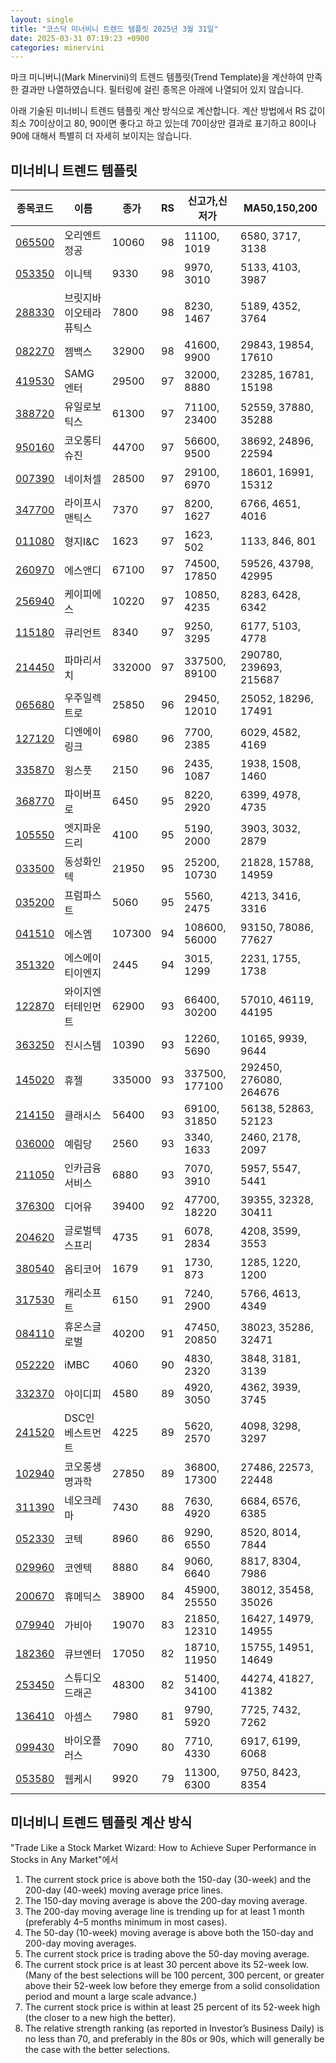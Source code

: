 ```yaml
---
layout: single
title: "코스닥 미너비니 트렌드 템플릿 2025년 3월 31일"
date: 2025-03-31 07:19:23 +0900
categories: minervini
---
```

마크 미니버니(Mark Minervini)의 트렌드 템플릿(Trend Template)을 계산하여 만족한 결과만 나열하였습니다. 필터링에 걸린 종목은 아래에 나열되어 있지 않습니다.

아래 기술된 미너비니 트렌드 템플릿 계산 방식으로 계산합니다. 계산 방법에서 RS 값이 최소 70이상이고 80, 90이면 좋다고 하고 있는데 70이상만 결과로 표기하고 80이나 90에 대해서 특별히 더 자세히 보이지는 않습니다.

## 미너비니 트렌드 템플릿

|종목코드|이름|종가|RS|신고가,신저가|MA50,150,200|
|------|---|---|--|---------|------------|
|[065500](https://finance.daum.net/quotes/A065500)|오리엔트정공|10060|98|11100, 1019|6580, 3717, 3138|
|[053350](https://finance.daum.net/quotes/A053350)|이니텍|9330|98|9970, 3010|5133, 4103, 3987|
|[288330](https://finance.daum.net/quotes/A288330)|브릿지바이오테라퓨틱스|7800|98|8230, 1467|5189, 4352, 3764|
|[082270](https://finance.daum.net/quotes/A082270)|젬백스|32900|98|41600, 9900|29843, 19854, 17610|
|[419530](https://finance.daum.net/quotes/A419530)|SAMG엔터|29500|97|32000, 8880|23285, 16781, 15198|
|[388720](https://finance.daum.net/quotes/A388720)|유일로보틱스|61300|97|71100, 23400|52559, 37880, 35288|
|[950160](https://finance.daum.net/quotes/A950160)|코오롱티슈진|44700|97|56600, 9500|38692, 24896, 22594|
|[007390](https://finance.daum.net/quotes/A007390)|네이처셀|28500|97|29100, 6970|18601, 16991, 15312|
|[347700](https://finance.daum.net/quotes/A347700)|라이프시맨틱스|7370|97|8200, 1627|6766, 4651, 4016|
|[011080](https://finance.daum.net/quotes/A011080)|형지I&C|1623|97|1623, 502|1133, 846, 801|
|[260970](https://finance.daum.net/quotes/A260970)|에스앤디|67100|97|74500, 17850|59526, 43798, 42995|
|[256940](https://finance.daum.net/quotes/A256940)|케이피에스|10220|97|10850, 4235|8283, 6428, 6342|
|[115180](https://finance.daum.net/quotes/A115180)|큐리언트|8340|97|9250, 3295|6177, 5103, 4778|
|[214450](https://finance.daum.net/quotes/A214450)|파마리서치|332000|97|337500, 89100|290780, 239693, 215687|
|[065680](https://finance.daum.net/quotes/A065680)|우주일렉트로|25850|96|29450, 12010|25052, 18296, 17491|
|[127120](https://finance.daum.net/quotes/A127120)|디엔에이링크|6980|96|7700, 2385|6029, 4582, 4169|
|[335870](https://finance.daum.net/quotes/A335870)|윙스풋|2150|96|2435, 1087|1938, 1508, 1460|
|[368770](https://finance.daum.net/quotes/A368770)|파이버프로|6450|95|8220, 2920|6399, 4978, 4735|
|[105550](https://finance.daum.net/quotes/A105550)|엣지파운드리|4100|95|5190, 2000|3903, 3032, 2879|
|[033500](https://finance.daum.net/quotes/A033500)|동성화인텍|21950|95|25200, 10730|21828, 15788, 14959|
|[035200](https://finance.daum.net/quotes/A035200)|프럼파스트|5060|95|5560, 2475|4213, 3416, 3316|
|[041510](https://finance.daum.net/quotes/A041510)|에스엠|107300|94|108600, 56000|93150, 78086, 77627|
|[351320](https://finance.daum.net/quotes/A351320)|에스에이티이엔지|2445|94|3015, 1299|2231, 1755, 1738|
|[122870](https://finance.daum.net/quotes/A122870)|와이지엔터테인먼트|62900|93|66400, 30200|57010, 46119, 44195|
|[363250](https://finance.daum.net/quotes/A363250)|진시스템|10390|93|12260, 5690|10165, 9939, 9644|
|[145020](https://finance.daum.net/quotes/A145020)|휴젤|335000|93|337500, 177100|292450, 276080, 264676|
|[214150](https://finance.daum.net/quotes/A214150)|클래시스|56400|93|69100, 31850|56138, 52863, 52123|
|[036000](https://finance.daum.net/quotes/A036000)|예림당|2560|93|3340, 1633|2460, 2178, 2097|
|[211050](https://finance.daum.net/quotes/A211050)|인카금융서비스|6880|93|7070, 3910|5957, 5547, 5441|
|[376300](https://finance.daum.net/quotes/A376300)|디어유|39400|92|47700, 18220|39355, 32328, 30411|
|[204620](https://finance.daum.net/quotes/A204620)|글로벌텍스프리|4735|91|6078, 2834|4208, 3599, 3553|
|[380540](https://finance.daum.net/quotes/A380540)|옵티코어|1679|91|1730, 873|1285, 1220, 1200|
|[317530](https://finance.daum.net/quotes/A317530)|캐리소프트|6150|91|7240, 2900|5766, 4613, 4349|
|[084110](https://finance.daum.net/quotes/A084110)|휴온스글로벌|40200|91|47450, 20850|38023, 35286, 32471|
|[052220](https://finance.daum.net/quotes/A052220)|iMBC|4060|90|4830, 2320|3848, 3181, 3139|
|[332370](https://finance.daum.net/quotes/A332370)|아이디피|4580|89|4920, 3050|4362, 3939, 3745|
|[241520](https://finance.daum.net/quotes/A241520)|DSC인베스트먼트|4225|89|5620, 2570|4098, 3298, 3297|
|[102940](https://finance.daum.net/quotes/A102940)|코오롱생명과학|27850|89|36800, 17300|27486, 22573, 22448|
|[311390](https://finance.daum.net/quotes/A311390)|네오크레마|7430|88|7630, 4920|6684, 6576, 6385|
|[052330](https://finance.daum.net/quotes/A052330)|코텍|8960|86|9290, 6550|8520, 8014, 7844|
|[029960](https://finance.daum.net/quotes/A029960)|코엔텍|8880|84|9060, 6640|8817, 8304, 7986|
|[200670](https://finance.daum.net/quotes/A200670)|휴메딕스|38900|84|45900, 25550|38012, 35458, 35026|
|[079940](https://finance.daum.net/quotes/A079940)|가비아|19070|83|21850, 12310|16427, 14979, 14955|
|[182360](https://finance.daum.net/quotes/A182360)|큐브엔터|17050|82|18710, 11950|15755, 14951, 14649|
|[253450](https://finance.daum.net/quotes/A253450)|스튜디오드래곤|48300|82|51400, 34100|44274, 41827, 41382|
|[136410](https://finance.daum.net/quotes/A136410)|아셈스|7980|81|9790, 5920|7725, 7432, 7262|
|[099430](https://finance.daum.net/quotes/A099430)|바이오플러스|7090|80|7710, 4330|6917, 6199, 6068|
|[053580](https://finance.daum.net/quotes/A053580)|웹케시|9920|79|11300, 6300|9750, 8423, 8354|

## 미너비니 트렌드 템플릿 계산 방식

"Trade Like a Stock Market Wizard: How to Achieve Super Performance in Stocks in Any Market"에서

 1. The current stock price is above both the 150-day (30-week) and the 200-day (40-week) moving average price lines.
 1. The 150-day moving average is above the 200-day moving average.
 1. The 200-day moving average line is trending up for at least 1 month (preferably 4–5 months minimum in most cases).
 1. The 50-day (10-week) moving average is above both the 150-day and 200-day moving averages.
 1. The current stock price is trading above the 50-day moving average.
 1. The current stock price is at least 30 percent above its 52-week low. (Many of the best selections will be 100 percent, 300 percent, or greater above their 52-week low before they emerge from a solid consolidation period and mount a large scale advance.)
 1. The current stock price is within at least 25 percent of its 52-week high (the closer to a new high the better).
 1. The relative strength ranking (as reported in Investor’s Business Daily) is no less than 70, and preferably in the 80s or 90s, which will generally be the case with the better selections.
